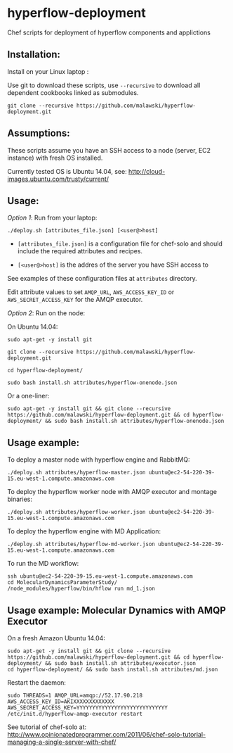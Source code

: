 hyperflow-deployment
====================

Chef scripts for deployment of hyperflow components and applictions

Installation:
-------------

Install on your Linux laptop :

Use git to download these scripts, use `--recursive` to download all dependent cookbooks linked as submodules.

`git clone --recursive https://github.com/malawski/hyperflow-deployment.git`


Assumptions:
------

These scripts assume you have an SSH access to a node (server, EC2 instance) with fresh OS installed. 

Currently tested OS is Ubuntu 14.04, see:  http://cloud-images.ubuntu.com/trusty/current/

Usage:
--------------

*Option 1*: Run from your laptop:

`./deploy.sh [attributes_file.json] [<user@>host]`

  * `[attributes_file.json]` is a configuration file for chef-solo and should include the required attributes and recipes.

  * `[<user@>host]` is the addres of the server you have SSH access to

See examples of these configuration files at `attributes` directory.

Edit attribute values to set `AMQP_URL`, `AWS_ACCESS_KEY_ID` or `AWS_SECRET_ACCESS_KEY` for the AMQP executor.

*Option 2*: Run on the node:

On Ubuntu 14.04:

`sudo apt-get -y install git`

`git clone --recursive https://github.com/malawski/hyperflow-deployment.git`

`cd hyperflow-deployment/`

`sudo bash install.sh attributes/hyperflow-onenode.json`

Or a one-liner: 

`sudo apt-get -y install git && git clone --recursive https://github.com/malawski/hyperflow-deployment.git && cd hyperflow-deployment/ && sudo bash install.sh attributes/hyperflow-onenode.json`

Usage example:
--------------

To deploy a master node with hyperflow engine and RabbitMQ:

`./deploy.sh attributes/hyperflow-master.json ubuntu@ec2-54-220-39-15.eu-west-1.compute.amazonaws.com`

To deploy the hyperflow worker node with AMQP executor and montage binaries:

`./deploy.sh attributes/hyperflow-worker.json ubuntu@ec2-54-220-39-15.eu-west-1.compute.amazonaws.com`

To deploy the hyperflow engine with MD Application:

`./deploy.sh attributes/hyperflow-md-worker.json ubuntu@ec2-54-220-39-15.eu-west-1.compute.amazonaws.com`

To run the MD workflow:

```
ssh ubuntu@ec2-54-220-39-15.eu-west-1.compute.amazonaws.com
cd MolecularDynamicsParameterStudy/
/node_modules/hyperflow/bin/hflow run md_1.json
```

Usage example: Molecular Dynamics with AMQP Executor 
--------------

On a fresh Amazon Ubuntu 14.04:

```
sudo apt-get -y install git && git clone --recursive https://github.com/malawski/hyperflow-deployment.git && cd hyperflow-deployment/ && sudo bash install.sh attributes/executor.json
cd hyperflow-deployment/ && sudo bash install.sh attributes/md.json
```

Restart the daemon:

`sudo THREADS=1 AMQP_URL=amqp://52.17.90.218 AWS_ACCESS_KEY_ID=AKIXXXXXXXXXXXXX AWS_SECRET_ACCESS_KEY=YYYYYYYYYYYYYYYYYYYYYYYYYYYYY /etc/init.d/hyperflow-amqp-executor restart`


See tutorial of chef-solo at: http://www.opinionatedprogrammer.com/2011/06/chef-solo-tutorial-managing-a-single-server-with-chef/
